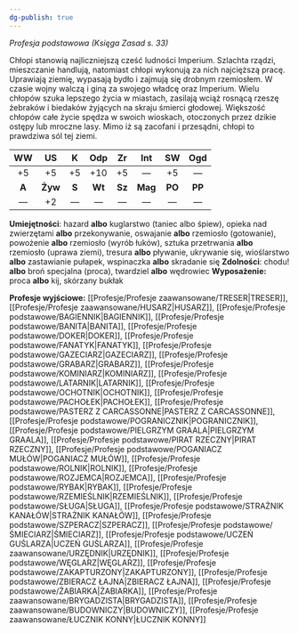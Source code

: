 ```yaml
---
dg-publish: true
---
```

*Profesja podstawowa (Księga Zasad s. 33)*

Chłopi stanowią najliczniejszą cześć ludności Imperium. Szlachta rządzi, mieszczanie handlują, natomiast chłopi wykonują za nich najcięższą pracę. Uprawiają ziemię, wypasają bydło i zajmują się drobnym rzemiosłem. W czasie wojny walczą i giną za swojego władcę oraz Imperium. Wielu chłopów szuka lepszego życia w miastach, zasilają wciąż rosnącą rzeszę żebraków i biedaków żyjących na skraju śmierci głodowej. Większość chłopów całe życie spędza w swoich wioskach, otoczonych przez dzikie ostępy lub mroczne lasy. Mimo iż są zacofani i przesądni, chłopi to prawdziwa sól tej ziemi.

|  WW   |   US    |   K   |  Odp   |   Zr   |   Int   |   SW   |  Ogd   |
|:-----:|:-------:|:-----:|:------:|:------:|:-------:|:------:|:------:|
|  +5   |   +5    |  +5   |  +10   |   +5   |    —    |   +5   |   —    |
| **A** | **Żyw** | **S** | **Wt** | **Sz** | **Mag** | **PO** | **PP** |
|   —   |   +2    |   —   |   —    |   —    |    —    |   —    |   —    |

**Umiejętności**: hazard **albo** kuglarstwo (taniec albo śpiew), opieka nad zwierzętami **albo** przekonywanie, oswajanie **albo** rzemiosło (gotowanie), powożenie **albo** rzemiosło (wyrób łuków), sztuka przetrwania **albo** rzemiosło (uprawa ziemi), tresura **albo** pływanie, ukrywanie się, wioślarstwo **albo** zastawianie pułapek, wspinaczka **albo** skradanie się
**Zdolności**: chodu! **albo** broń specjalna (proca), twardziel **albo** wędrowiec
**Wyposażenie:** proca **albo** kij, skórzany bukłak

**Profesje wyjściowe:** [[Profesje/Profesje zaawansowane/TRESER\|TRESER]],  [[Profesje/Profesje zaawansowane/HUSARZ\|HUSARZ]],  [[Profesje/Profesje podstawowe/BAGIENNIK\|BAGIENNIK]], [[Profesje/Profesje podstawowe/BANITA\|BANITA]], [[Profesje/Profesje podstawowe/DOKER\|DOKER]], [[Profesje/Profesje podstawowe/FANATYK\|FANATYK]], [[Profesje/Profesje podstawowe/GAZECIARZ\|GAZECIARZ]], [[Profesje/Profesje podstawowe/GRABARZ\|GRABARZ]], [[Profesje/Profesje podstawowe/KOMINIARZ\|KOMINIARZ]], [[Profesje/Profesje podstawowe/LATARNIK\|LATARNIK]], [[Profesje/Profesje podstawowe/OCHOTNIK\|OCHOTNIK]], [[Profesje/Profesje podstawowe/PACHOŁEK\|PACHOŁEK]], [[Profesje/Profesje podstawowe/PASTERZ Z CARCASSONNE\|PASTERZ Z CARCASSONNE]], [[Profesje/Profesje podstawowe/POGRANICZNIK\|POGRANICZNIK]], [[Profesje/Profesje podstawowe/PIELGRZYM GRAALA\|PIELGRZYM GRAALA]], [[Profesje/Profesje podstawowe/PIRAT RZECZNY\|PIRAT RZECZNY]], [[Profesje/Profesje podstawowe/POGANIACZ MUŁÓW\|POGANIACZ MUŁÓW]], [[Profesje/Profesje podstawowe/ROLNIK\|ROLNIK]], [[Profesje/Profesje podstawowe/ROZJEMCA\|ROZJEMCA]], [[Profesje/Profesje podstawowe/RYBAK\|RYBAK]], [[Profesje/Profesje podstawowe/RZEMIEŚLNIK\|RZEMIEŚLNIK]], [[Profesje/Profesje podstawowe/SŁUGA\|SŁUGA]], [[Profesje/Profesje podstawowe/STRAŻNIK KANAŁÓW\|STRAŻNIK KANAŁÓW]], [[Profesje/Profesje podstawowe/SZPERACZ\|SZPERACZ]], [[Profesje/Profesje podstawowe/ŚMIECIARZ\|ŚMIECIARZ]], [[Profesje/Profesje podstawowe/UCZEŃ GUŚLARZA\|UCZEŃ GUŚLARZA]], [[Profesje/Profesje zaawansowane/URZĘDNIK\|URZĘDNIK]], [[Profesje/Profesje podstawowe/WĘGLARZ\|WĘGLARZ]], [[Profesje/Profesje podstawowe/ZAKAPTURZONY\|ZAKAPTURZONY]], [[Profesje/Profesje podstawowe/ZBIERACZ ŁAJNA\|ZBIERACZ ŁAJNA]], [[Profesje/Profesje podstawowe/ŻABIARKA\|ŻABIARKA]], [[Profesje/Profesje zaawansowane/BRYGADZISTA\|BRYGADZISTA]], [[Profesje/Profesje zaawansowane/BUDOWNICZY\|BUDOWNICZY]], [[Profesje/Profesje zaawansowane/ŁUCZNIK KONNY\|ŁUCZNIK KONNY]]